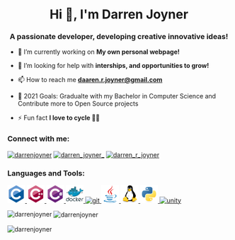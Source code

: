 <h1 align="center">Hi 👋, I'm Darren Joyner</h1>
<h3 align="center">A passionate developer, developing creative innovative ideas!</h3>

- 🔭 I’m currently working on **My own personal webpage!**

- 🤝 I’m looking for help with **interships, and opportunities to grow!**

- 📫 How to reach me **daaren.r.joyner@gmail.com**

- 🥅 2021 Goals: Gradualte with my Bachelor in Computer Science and Contribute more to Open Source projects

- ⚡ Fun fact **I love to cycle 🚴‍♂️**

<h3 align="left">Connect with me:</h3>
<p align="left">
<a href="https://linkedin.com/in/darrenjoyner" target="blank"><img align="center" src="https://raw.githubusercontent.com/rahuldkjain/github-profile-readme-generator/neutral-icons/src/images/icons/Social/linked-in-alt.svg" alt="darrenjoyner" height="30" width="40" /></a>
<a href="https://instagram.com/darren_joyner_" target="blank"><img align="center" src="https://img.icons8.com/color/48/000000/instagram.png" alt="darren_joyner_" height="30" width="40" /></a>
<a href="https://www.hackerrank.com/darren_r_joyner" target="blank"><img align="center" src="https://raw.githubusercontent.com/rahuldkjain/github-profile-readme-generator/neutral-icons/src/images/icons/Social/hackerrank.svg" alt="darren_r_joyner" height="30" width="40" /></a>
</p>

<h3 align="left">Languages and Tools:</h3>
<p align="left"> <a href="https://www.cprogramming.com/" target="_blank"> <img src="https://raw.githubusercontent.com/devicons/devicon/master/icons/c/c-original.svg" alt="c" width="40" height="40"/> </a> <a href="https://www.w3schools.com/cpp/" target="_blank"> <img src="https://raw.githubusercontent.com/devicons/devicon/master/icons/cplusplus/cplusplus-original.svg" alt="cplusplus" width="40" height="40"/> </a> <a href="https://www.w3schools.com/cs/" target="_blank"> <img src="https://raw.githubusercontent.com/devicons/devicon/master/icons/csharp/csharp-original.svg" alt="csharp" width="40" height="40"/> </a> <a href="https://www.docker.com/" target="_blank"> <img src="https://raw.githubusercontent.com/devicons/devicon/master/icons/docker/docker-original-wordmark.svg" alt="docker" width="40" height="40"/> </a> <a href="https://git-scm.com/" target="_blank"> <img src="https://www.vectorlogo.zone/logos/git-scm/git-scm-icon.svg" alt="git" width="40" height="40"/> </a> <a href="https://www.java.com" target="_blank"> <img src="https://raw.githubusercontent.com/devicons/devicon/master/icons/java/java-original.svg" alt="java" width="40" height="40"/> </a> <a href="https://www.linux.org/" target="_blank"> <img src="https://raw.githubusercontent.com/devicons/devicon/master/icons/linux/linux-original.svg" alt="linux" width="40" height="40"/> </a> <a href="https://www.python.org" target="_blank"> <img src="https://raw.githubusercontent.com/devicons/devicon/master/icons/python/python-original.svg" alt="python" width="40" height="40"/> </a> <a href="https://unity.com/" target="_blank"> <img src="https://www.vectorlogo.zone/logos/unity3d/unity3d-icon.svg" alt="unity" width="40" height="40"/> </a> </p>

<p><img align="left" src="https://github-readme-stats.vercel.app/api/top-langs?username=darrenjoyner&show_icons=true&locale=en&layout=compact" alt="darrenjoyner" /></p>

<p>&nbsp;<img align="center" src="https://github-readme-stats.vercel.app/api?username=darrenjoyner&show_icons=true&locale=en" alt="darrenjoyner" /></p>

<p><img align="center" src="https://github-readme-streak-stats.herokuapp.com/?user=darrenjoyner&" alt="darrenjoyner" /></p>
